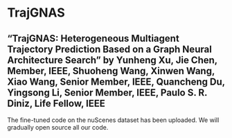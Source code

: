 # TrajGNAS

## “TrajGNAS: Heterogeneous Multiagent Trajectory Prediction Based on a Graph Neural Architecture Search” by Yunheng Xu, Jie Chen, Member, IEEE, Shuoheng Wang, Xinwen Wang, Xiao Wang, Senior Member, IEEE, Quancheng Du, Yingsong Li, Senior Member, IEEE, Paulo S. R. Diniz, Life Fellow, IEEE

The fine-tuned code on the nuScenes dataset has been uploaded.
We will gradually open source all our code.
